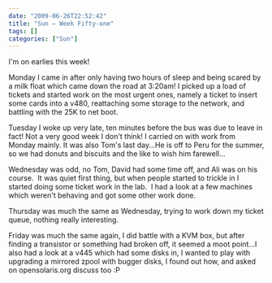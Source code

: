 ```yaml
---
date: "2009-06-26T22:52:42"
title: "Sun – Week Fifty-one"
tags: []
categories: ["Sun"]
---
```


I'm on earlies this week!

Monday I came in after only having two hours of sleep and being scared by a milk float which came down the road at 3:20am! I picked up a load of tickets and started work on the most urgent ones, namely a ticket to insert some cards into a v480, reattaching some storage to the network, and battling with the 25K to net boot.

Tuesday I woke up very late, ten minutes before the bus was due to leave in fact! Not a very good week I don't think! I carried on with work from Monday mainly. It was also Tom's last day...He is off to Peru for the summer, so we had donuts and biscuits and the like to wish him farewell...

Wednesday was odd, no Tom, David had some time off, and Ali was on his course.  It was quiet first thing, but when people started to trickle in I started doing some ticket work in the lab.  I had a look at a few machines which weren't behaving and got some other work done.

Thursday was much the same as Wednesday, trying to work down my ticket queue, nothing really interesting.

Friday was much the same again, I did battle with a KVM box, but after finding a transistor or something had broken off, it seemed a moot point...I also had a look at a v445 which had some disks in, I wanted to play with upgrading a mirrored zpool with bugger disks, I found out how, and asked on opensolaris.org discuss too :P
